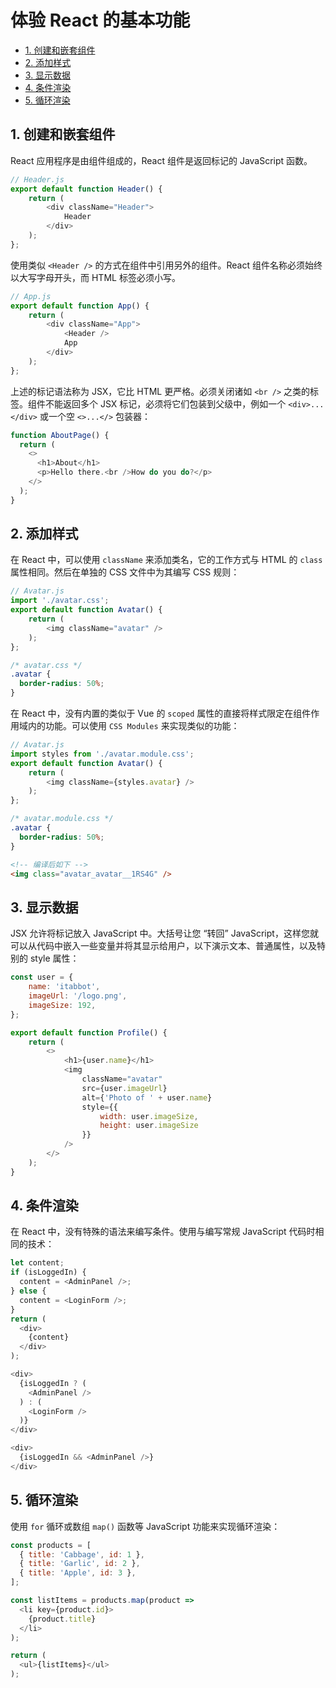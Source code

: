 # 体验 React 的基本功能<!-- omit in toc -->

- [1. 创建和嵌套组件](#1-创建和嵌套组件)
- [2. 添加样式](#2-添加样式)
- [3. 显示数据](#3-显示数据)
- [4. 条件渲染](#4-条件渲染)
- [5. 循环渲染](#5-循环渲染)

## 1. 创建和嵌套组件

React 应用程序是由组件组成的，React 组件是返回标记的 JavaScript 函数。

```JavaScript
// Header.js
export default function Header() {
    return (
        <div className="Header">
            Header
        </div>
    );
};
```

使用类似 `<Header />` 的方式在组件中引用另外的组件。React 组件名称必须始终以大写字母开头，而 HTML 标签必须小写。

```JavaScript
// App.js
export default function App() {
    return (
        <div className="App">
            <Header />
            App
        </div>
    );
};
```

上述的标记语法称为 JSX，它比 HTML 更严格。必须关闭诸如 `<br />` 之类的标签。组件不能返回多个 JSX 标记，必须将它们包装到父级中，例如一个 `<div>...</div>` 或一个空 `<>...</>` 包装器：

```JavaScript
function AboutPage() {
  return (
    <>
      <h1>About</h1>
      <p>Hello there.<br />How do you do?</p>
    </>
  );
}
```

## 2. 添加样式

在 React 中，可以使用 `className` 来添加类名，它的工作方式与 HTML 的 `class` 属性相同。然后在单独的 CSS 文件中为其编写 CSS 规则：

```JavaScript
// Avatar.js
import './avatar.css';
export default function Avatar() {
    return (
        <img className="avatar" />
    );
};
```

```css
/* avatar.css */
.avatar {
  border-radius: 50%;
}
```

在 React 中，没有内置的类似于 Vue 的 `scoped` 属性的直接将样式限定在组件作用域内的功能。可以使用 `CSS Modules` 来实现类似的功能：

```JavaScript
// Avatar.js
import styles from './avatar.module.css';
export default function Avatar() {
    return (
        <img className={styles.avatar} />
    );
};
```

```css
/* avatar.module.css */
.avatar {
  border-radius: 50%;
}
```

```html
<!-- 编译后如下 -->
<img class="avatar_avatar__1RS4G" />
```

## 3. 显示数据

JSX 允许将标记放入 JavaScript 中。大括号让您 “转回” JavaScript，这样您就可以从代码中嵌入一些变量并将其显示给用户，以下演示文本、普通属性，以及特别的 style 属性：

```JavaScript
const user = {
    name: 'itabbot',
    imageUrl: '/logo.png',
    imageSize: 192,
};

export default function Profile() {
    return (
        <>
            <h1>{user.name}</h1>
            <img
                className="avatar"
                src={user.imageUrl}
                alt={'Photo of ' + user.name}
                style={{
                    width: user.imageSize,
                    height: user.imageSize
                }}
            />
        </>
    );
}
```

## 4. 条件渲染

在 React 中，没有特殊的语法来编写条件。使用与编写常规 JavaScript 代码时相同的技术：

```JavaScript
let content;
if (isLoggedIn) {
  content = <AdminPanel />;
} else {
  content = <LoginForm />;
}
return (
  <div>
    {content}
  </div>
);
```

```JavaScript
<div>
  {isLoggedIn ? (
    <AdminPanel />
  ) : (
    <LoginForm />
  )}
</div>
```

```JavaScript
<div>
  {isLoggedIn && <AdminPanel />}
</div>
```

## 5. 循环渲染

使用 `for` 循环或数组 `map()` 函数等 JavaScript 功能来实现循环渲染：

```JavaScript
const products = [
  { title: 'Cabbage', id: 1 },
  { title: 'Garlic', id: 2 },
  { title: 'Apple', id: 3 },
];

const listItems = products.map(product =>
  <li key={product.id}>
    {product.title}
  </li>
);

return (
  <ul>{listItems}</ul>
);
```
